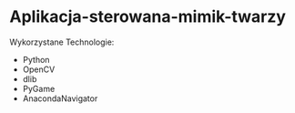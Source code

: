 # Aplikacja-sterowana-mimik-twarzy

Wykorzystane Technologie:
- Python
- OpenCV
- dlib
- PyGame
- AnacondaNavigator
